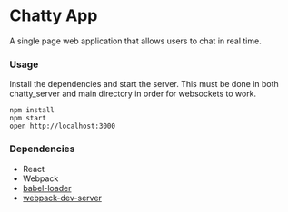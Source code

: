 Chatty App
=====================

A single page web application that allows users to chat in real time.

### Usage

Install the dependencies and start the server.
This must be done in both chatty_server and main directory in order for websockets to work.

```
npm install
npm start
open http://localhost:3000
```

### Dependencies

* React
* Webpack
* [babel-loader](https://github.com/babel/babel-loader)
* [webpack-dev-server](https://github.com/webpack/webpack-dev-server)
